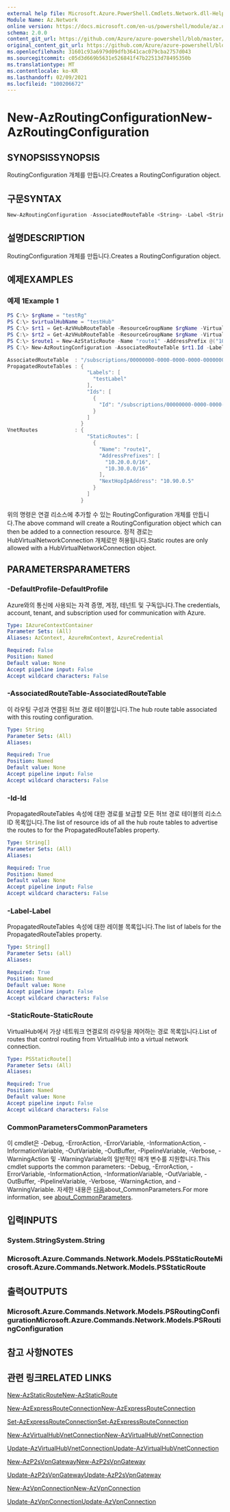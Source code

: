 ```yaml
---
external help file: Microsoft.Azure.PowerShell.Cmdlets.Network.dll-Help.xml
Module Name: Az.Network
online version: https://docs.microsoft.com/en-us/powershell/module/az.network/new-azroutingconfiguration
schema: 2.0.0
content_git_url: https://github.com/Azure/azure-powershell/blob/master/src/Network/Network/help/New-AzRoutingConfiguration.md
original_content_git_url: https://github.com/Azure/azure-powershell/blob/master/src/Network/Network/help/New-AzRoutingConfiguration.md
ms.openlocfilehash: 31601c93a6979d09dfb3641cac079cba2757d043
ms.sourcegitcommit: c05d3d669b5631e526841f47b22513d78495350b
ms.translationtype: MT
ms.contentlocale: ko-KR
ms.lasthandoff: 02/09/2021
ms.locfileid: "100206672"
---
```

# <span data-ttu-id="2fc68-101">New-AzRoutingConfiguration</span><span class="sxs-lookup"><span data-stu-id="2fc68-101">New-AzRoutingConfiguration</span></span>

## <span data-ttu-id="2fc68-102">SYNOPSIS</span><span class="sxs-lookup"><span data-stu-id="2fc68-102">SYNOPSIS</span></span>
<span data-ttu-id="2fc68-103">RoutingConfiguration 개체를 만듭니다.</span><span class="sxs-lookup"><span data-stu-id="2fc68-103">Creates a RoutingConfiguration object.</span></span>

## <span data-ttu-id="2fc68-104">구문</span><span class="sxs-lookup"><span data-stu-id="2fc68-104">SYNTAX</span></span>

```powershell
New-AzRoutingConfiguration -AssociatedRouteTable <String> -Label <String[]> -Id <String[]> [-StaticRoute <PSStaticRoute[]>]  [-DefaultProfile <IAzureContextContainer>] [<CommonParameters>]
```

## <span data-ttu-id="2fc68-105">설명</span><span class="sxs-lookup"><span data-stu-id="2fc68-105">DESCRIPTION</span></span>
<span data-ttu-id="2fc68-106">RoutingConfiguration 개체를 만듭니다.</span><span class="sxs-lookup"><span data-stu-id="2fc68-106">Creates a RoutingConfiguration object.</span></span>

## <span data-ttu-id="2fc68-107">예제</span><span class="sxs-lookup"><span data-stu-id="2fc68-107">EXAMPLES</span></span>

### <span data-ttu-id="2fc68-108">예제 1</span><span class="sxs-lookup"><span data-stu-id="2fc68-108">Example 1</span></span>
```powershell
PS C:\> $rgName = "testRg"
PS C:\> $virtualHubName = "testHub"
PS C:\> $rt1 = Get-AzVHubRouteTable -ResourceGroupName $rgName -VirtualHubName $virtualHubName -Name "defaultRouteTable"
PS C:\> $rt2 = Get-AzVHubRouteTable -ResourceGroupName $rgName -VirtualHubName $virtualHubName -Name "noneRouteTable"
PS C:\> $route1 = New-AzStaticRoute -Name "route1" -AddressPrefix @("10.20.0.0/16", "10.30.0.0/16")-NextHopIpAddress "10.90.0.5"
PS C:\> New-AzRoutingConfiguration -AssociatedRouteTable $rt1.Id -Label @("testLabel") -Id @($rt2.Id) -StaticRoute @($route1)

AssociatedRouteTable  : "/subscriptions/00000000-0000-0000-0000-000000000000/resourceGroups/testRg/providers/Microsoft.Network/virtualHubs/testHub/hubRouteTables/defaultRouteTable"
PropagatedRouteTables : {
                          "Labels": [
                            "testLabel"
                          ],
                          "Ids": [
                            {
                              "Id": "/subscriptions/00000000-0000-0000-0000-000000000000/resourceGroups/testRg/providers/Microsoft.Network/virtualHubs/testHub/hubRouteTables/noneRouteTable"
                            }
                          ]
                        }
VnetRoutes            : {
                          "StaticRoutes": [
                            {
                              "Name": "route1",
                              "AddressPrefixes": [
                                "10.20.0.0/16",
                                "10.30.0.0/16"
                              ],
                              "NextHopIpAddress": "10.90.0.5"
                            }
                          ]
                        }
```

<span data-ttu-id="2fc68-109">위의 명령은 연결 리소스에 추가할 수 있는 RoutingConfiguration 개체를 만듭니다.</span><span class="sxs-lookup"><span data-stu-id="2fc68-109">The above command will create a RoutingConfiguration object which can then be added to a connection resource.</span></span> <span data-ttu-id="2fc68-110">정적 경로는 HubVirtualNetworkConnection 개체로만 허용됩니다.</span><span class="sxs-lookup"><span data-stu-id="2fc68-110">Static routes are only allowed with a HubVirtualNetworkConnection object.</span></span> 

## <span data-ttu-id="2fc68-111">PARAMETERS</span><span class="sxs-lookup"><span data-stu-id="2fc68-111">PARAMETERS</span></span>

### <span data-ttu-id="2fc68-112">-DefaultProfile</span><span class="sxs-lookup"><span data-stu-id="2fc68-112">-DefaultProfile</span></span>
<span data-ttu-id="2fc68-113">Azure와의 통신에 사용되는 자격 증명, 계정, 테넌트 및 구독입니다.</span><span class="sxs-lookup"><span data-stu-id="2fc68-113">The credentials, account, tenant, and subscription used for communication with Azure.</span></span>

```yaml
Type: IAzureContextContainer
Parameter Sets: (All)
Aliases: AzContext, AzureRmContext, AzureCredential

Required: False
Position: Named
Default value: None
Accept pipeline input: False
Accept wildcard characters: False
```

### <span data-ttu-id="2fc68-114">-AssociatedRouteTable</span><span class="sxs-lookup"><span data-stu-id="2fc68-114">-AssociatedRouteTable</span></span>
<span data-ttu-id="2fc68-115">이 라우팅 구성과 연결된 허브 경로 테이블입니다.</span><span class="sxs-lookup"><span data-stu-id="2fc68-115">The hub route table associated with this routing configuration.</span></span>

```yaml
Type: String
Parameter Sets: (All)
Aliases:

Required: True
Position: Named
Default value: None
Accept pipeline input: False
Accept wildcard characters: False
```

### <span data-ttu-id="2fc68-116">-Id</span><span class="sxs-lookup"><span data-stu-id="2fc68-116">-Id</span></span>
<span data-ttu-id="2fc68-117">PropagatedRouteTables 속성에 대한 경로를 보급할 모든 허브 경로 테이블의 리소스 ID 목록입니다.</span><span class="sxs-lookup"><span data-stu-id="2fc68-117">The list of resource ids of all the hub route tables to advertise the routes to for the PropagatedRouteTables property.</span></span>

```yaml
Type: String[]
Parameter Sets: (All)
Aliases:

Required: True
Position: Named
Default value: None
Accept pipeline input: False
Accept wildcard characters: False
```

### <span data-ttu-id="2fc68-118">-Label</span><span class="sxs-lookup"><span data-stu-id="2fc68-118">-Label</span></span>
<span data-ttu-id="2fc68-119">PropagatedRouteTables 속성에 대한 레이블 목록입니다.</span><span class="sxs-lookup"><span data-stu-id="2fc68-119">The list of labels for the PropagatedRouteTables property.</span></span>

```yaml
Type: String[]
Parameter Sets: (all)
Aliases:

Required: True
Position: Named
Default value: None
Accept pipeline input: False
Accept wildcard characters: False
```

### <span data-ttu-id="2fc68-120">-StaticRoute</span><span class="sxs-lookup"><span data-stu-id="2fc68-120">-StaticRoute</span></span>
<span data-ttu-id="2fc68-121">VirtualHub에서 가상 네트워크 연결로의 라우팅을 제어하는 경로 목록입니다.</span><span class="sxs-lookup"><span data-stu-id="2fc68-121">List of routes that control routing from VirtualHub into a virtual network connection.</span></span>

```yaml
Type: PSStaticRoute[]
Parameter Sets: (All)
Aliases:

Required: True
Position: Named
Default value: None
Accept pipeline input: False
Accept wildcard characters: False
```

### <span data-ttu-id="2fc68-122">CommonParameters</span><span class="sxs-lookup"><span data-stu-id="2fc68-122">CommonParameters</span></span>
<span data-ttu-id="2fc68-123">이 cmdlet은 -Debug, -ErrorAction, -ErrorVariable, -InformationAction, -InformationVariable, -OutVariable, -OutBuffer, -PipelineVariable, -Verbose, -WarningAction 및 -WarningVariable의 일반적인 매개 변수를 지원합니다.</span><span class="sxs-lookup"><span data-stu-id="2fc68-123">This cmdlet supports the common parameters: -Debug, -ErrorAction, -ErrorVariable, -InformationAction, -InformationVariable, -OutVariable, -OutBuffer, -PipelineVariable, -Verbose, -WarningAction, and -WarningVariable.</span></span> <span data-ttu-id="2fc68-124">자세한 내용은 [다음](http://go.microsoft.com/fwlink/?LinkID=113216)about_CommonParameters.</span><span class="sxs-lookup"><span data-stu-id="2fc68-124">For more information, see [about_CommonParameters](http://go.microsoft.com/fwlink/?LinkID=113216).</span></span>

## <span data-ttu-id="2fc68-125">입력</span><span class="sxs-lookup"><span data-stu-id="2fc68-125">INPUTS</span></span>

### <span data-ttu-id="2fc68-126">System.String</span><span class="sxs-lookup"><span data-stu-id="2fc68-126">System.String</span></span>

### <span data-ttu-id="2fc68-127">Microsoft.Azure.Commands.Network.Models.PSStaticRoute</span><span class="sxs-lookup"><span data-stu-id="2fc68-127">Microsoft.Azure.Commands.Network.Models.PSStaticRoute</span></span>

## <span data-ttu-id="2fc68-128">출력</span><span class="sxs-lookup"><span data-stu-id="2fc68-128">OUTPUTS</span></span>

### <span data-ttu-id="2fc68-129">Microsoft.Azure.Commands.Network.Models.PSRoutingConfiguration</span><span class="sxs-lookup"><span data-stu-id="2fc68-129">Microsoft.Azure.Commands.Network.Models.PSRoutingConfiguration</span></span>

## <span data-ttu-id="2fc68-130">참고 사항</span><span class="sxs-lookup"><span data-stu-id="2fc68-130">NOTES</span></span>

## <span data-ttu-id="2fc68-131">관련 링크</span><span class="sxs-lookup"><span data-stu-id="2fc68-131">RELATED LINKS</span></span>

[<span data-ttu-id="2fc68-132">New-AzStaticRoute</span><span class="sxs-lookup"><span data-stu-id="2fc68-132">New-AzStaticRoute</span></span>](./New-AzStaticRoute.md)

[<span data-ttu-id="2fc68-133">New-AzExpressRouteConnection</span><span class="sxs-lookup"><span data-stu-id="2fc68-133">New-AzExpressRouteConnection</span></span>](./New-AzExpressRouteConnection.md)

[<span data-ttu-id="2fc68-134">Set-AzExpressRouteConnection</span><span class="sxs-lookup"><span data-stu-id="2fc68-134">Set-AzExpressRouteConnection</span></span>](./Set-AzExpressRouteConnection.md)

[<span data-ttu-id="2fc68-135">New-AzVirtualHubVnetConnection</span><span class="sxs-lookup"><span data-stu-id="2fc68-135">New-AzVirtualHubVnetConnection</span></span>](./New-AzVpnConnection.md)

[<span data-ttu-id="2fc68-136">Update-AzVirtualHubVnetConnection</span><span class="sxs-lookup"><span data-stu-id="2fc68-136">Update-AzVirtualHubVnetConnection</span></span>](./Update-AzVpnConnection.md)

[<span data-ttu-id="2fc68-137">New-AzP2sVpnGateway</span><span class="sxs-lookup"><span data-stu-id="2fc68-137">New-AzP2sVpnGateway</span></span>](./New-AzP2sVpnGateway.md)

[<span data-ttu-id="2fc68-138">Update-AzP2sVpnGateway</span><span class="sxs-lookup"><span data-stu-id="2fc68-138">Update-AzP2sVpnGateway</span></span>](./Update-AzP2sVpnGateway.md)

[<span data-ttu-id="2fc68-139">New-AzVpnConnection</span><span class="sxs-lookup"><span data-stu-id="2fc68-139">New-AzVpnConnection</span></span>](./New-AzVpnConnection.md)

[<span data-ttu-id="2fc68-140">Update-AzVpnConnection</span><span class="sxs-lookup"><span data-stu-id="2fc68-140">Update-AzVpnConnection</span></span>](./Update-AzVpnConnection.md)